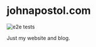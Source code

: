 # johnapostol.com
![e2e tests](https://github.com/johnapost/johnapostol/workflows/e2e/badge.svg)

Just my website and blog.
